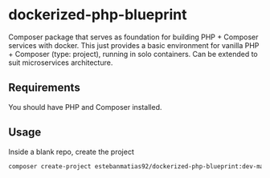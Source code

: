 # dockerized-php-blueprint

Composer package that serves as foundation for building PHP + Composer services with docker. This just provides a basic environment for vanilla PHP + Composer (type: project), running in solo containers. Can be extended to suit microservices architecture.

## Requirements

You should have PHP and Composer installed.

## Usage

Inside a blank repo, create the project

```bash
composer create-project estebanmatias92/dockerized-php-blueprint:dev-main
```
